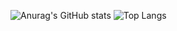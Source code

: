 ![Anurag's GitHub stats](https://github-readme-stats-cyberstefnef.vercel.app/api?username=cyberstefnef&count_private=true&show_icons=true&theme=transparent)
![Top Langs](https://github-readme-stats-cyberstefnef.vercel.app/api/top-langs/?username=cyberstefnef&layout=compact&theme=transparent&hide=Makefile,Less,Shell,CSS,Javascript&langs_count=6)
